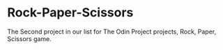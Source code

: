 # Rock-Paper-Scissors

The Second project in our list for The Odin Project projects, Rock, Paper, Scissors game.

